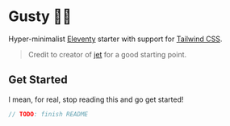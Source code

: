 # Gusty 🚶💨

Hyper-minimalist [Eleventy](https://www.11ty.dev/) starter with support for
[Tailwind CSS](https://tailwindcss.com/).

> Credit to creator of [jet](https://github.com/marcamos/jet) for a good starting point.

[//]: # (* [View on GitHub]&#40;https://github.com/marcamos/jet#readme&#41;)

## Get Started

I mean, for real, stop reading this and go get started!

```js
// TODO: finish README
```
